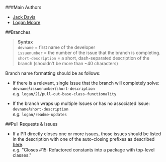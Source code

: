###Main Authors
- [Jack Davis](https://github.com/dackJavies)
- [Logan Moore](https://github.com/ThoseGrapefruits)

##Branches
> __Syntax__  
> `devname` = first name of the developer  
> `issuenumber` = the number of the issue that the branch is completing.  
> `short-description` = a short, dash-separated description of the branch
  (shouldn't be more than ~40 characters)

Branch name formatting should be as follows:
- If there is a relevant, single Issue that the branch will completely solve:  
  `devname`/`issuenumber`/`short-description`  
  _e.g._ `logan/21/pull-out-base-class-functionality`

- If the branch wraps up multiple Issues or has no associated Issue:  
  `devname`/`short-description`  
  _e.g._ `logan/readme-updates`

##Pull Requests & Issues
- If a PR directly closes one or more issues, those issues should be listed in
the description with one of the auto-closing prefixes as described
[here](https://help.github.com/articles/closing-issues-via-commit-messages/).  
  _e.g._ "Closes #15: Refactored constants into a package with top-level classes."
